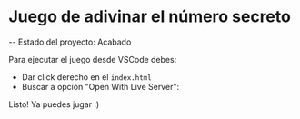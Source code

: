 <h1> Juego de adivinar el número secreto</h1>

-- Estado del proyecto: Acabado

Para ejecutar el juego desde VSCode debes:
- Dar click derecho en el ```index.html```
- Buscar a opción "Open With Live Server":

Listo! Ya puedes jugar :)

